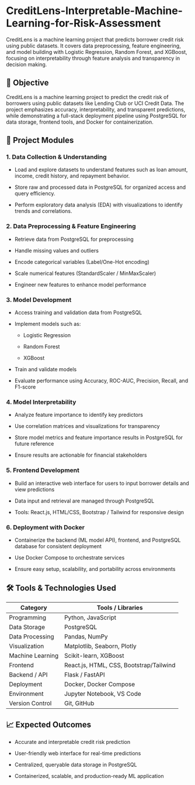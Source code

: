 # CreditLens-Interpretable-Machine-Learning-for-Risk-Assessment
CreditLens is a machine learning project that predicts borrower credit risk using public datasets. It covers data preprocessing, feature engineering, and model building with Logistic Regression, Random Forest, and XGBoost, focusing on interpretability through feature analysis and transparency in decision making.

## 🎯 Objective

CreditLens is a machine learning project to predict the credit risk of borrowers using public datasets like Lending Club or UCI Credit Data. The project emphasizes accuracy, interpretability, and transparent predictions, while demonstrating a full-stack deployment pipeline using PostgreSQL for data storage, frontend tools, and Docker for containerization.

## 🧩 Project Modules
### 1. Data Collection & Understanding
- Load and explore datasets to understand features such as loan amount, income, credit history, and repayment behavior.

- Store raw and processed data in PostgreSQL for organized access and query efficiency.

- Perform exploratory data analysis (EDA) with visualizations to identify trends and correlations.

### 2. Data Preprocessing & Feature Engineering

- Retrieve data from PostgreSQL for preprocessing

- Handle missing values and outliers

- Encode categorical variables (Label/One-Hot encoding)

- Scale numerical features (StandardScaler / MinMaxScaler)

- Engineer new features to enhance model performance

### 3. Model Development

- Access training and validation data from PostgreSQL

- Implement models such as:

  - Logistic Regression

  - Random Forest

  - XGBoost

- Train and validate models

- Evaluate performance using Accuracy, ROC-AUC, Precision, Recall, and F1-score

### 4. Model Interpretability

- Analyze feature importance to identify key predictors

- Use correlation matrices and visualizations for transparency

- Store model metrics and feature importance results in PostgreSQL for future reference

- Ensure results are actionable for financial stakeholders

### 5. Frontend Development

- Build an interactive web interface for users to input borrower details and view predictions

- Data input and retrieval are managed through PostgreSQL

- Tools: React.js, HTML/CSS, Bootstrap / Tailwind for responsive design

### 6. Deployment with Docker

- Containerize the backend (ML model API), frontend, and PostgreSQL database for consistent deployment

- Use Docker Compose to orchestrate services

- Ensure easy setup, scalability, and portability across environments

## 🛠️ Tools & Technologies Used
| Category         | Tools / Libraries                       |
| ---------------- | --------------------------------------- |
| Programming      | Python, JavaScript                      |
| Data Storage     | PostgreSQL                              |
| Data Processing  | Pandas, NumPy                           |
| Visualization    | Matplotlib, Seaborn, Plotly             |
| Machine Learning | Scikit-learn, XGBoost                   |
| Frontend         | React.js, HTML, CSS, Bootstrap/Tailwind |
| Backend / API    | Flask / FastAPI                         |
| Deployment       | Docker, Docker Compose                  |
| Environment      | Jupyter Notebook, VS Code               |
| Version Control  | Git, GitHub                             |

## 📈 Expected Outcomes

- Accurate and interpretable credit risk prediction

- User-friendly web interface for real-time predictions

- Centralized, queryable data storage in PostgreSQL

- Containerized, scalable, and production-ready ML application
